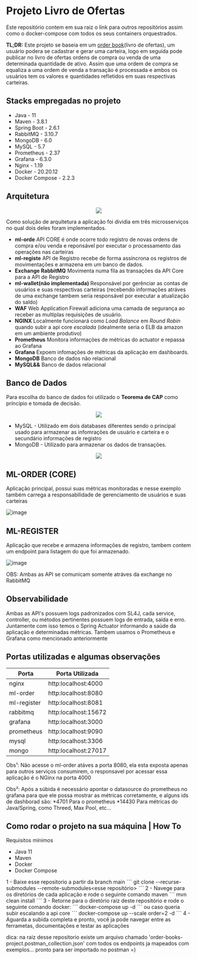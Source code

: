 # Projeto Livro de Ofertas
Este repositório contem em sua raiz o link para outros repositórios assim como o docker-compose com todos os seus containers orquestrados.

**TL;DR:** Este projeto se baseia em um [order book](https://blog.mercadobitcoin.com.br/order-book-veja-como-funciona-e-realize-bons-investimentos)(livro de ofertas), um usuário podera se cadastrar e gerar uma carteira, logo em seguida pode publicar no livro de ofertas ordens de compra ou venda de uma determinada quantidade de ativo.
Assim que uma ordem de compra se equaliza a uma ordem de venda a transação é processada e ambos os usuários tem os valores e quantidades refletidos em suas respectivas carteiras.

## Stacks empregadas no projeto
* Java - 11
* Maven - 3.8.1
* Spring Boot - 2.6.1
* RabbitMQ - 3.10.7
* MongoDB - 6.0
* MySQL - 5.7
* Prometheus - 2.37
* Grafana - 6.3.0
* Nginx - 1.19
* Docker - 20.20.12
* Docker Compose - 2.2.3

## Arquitetura
<p align="center">
  <img src="https://user-images.githubusercontent.com/48265863/187752963-2a5bdf77-fa2e-44db-beab-ee2d07e199b7.png">
</p>

Como solução de arquitetura a aplicação foi dividia em três microsserviços no qual dois deles foram implementados.
* **ml-orde** API CORE é onde ocorre todo registro de novas ordens de compra e/ou venda e reponsável por executar o processamento das operações nas carteiras
* **ml-registe** API de Registro recebe de forma assíncrona os registros de movimentações e armazena em um banco de dados.
* **Exchange RabbitMQ** Movimenta numa fila as transações da API Core para a API de Registro
* **ml-wallet(não implementada)** Responsável por gerênciar as contas de usuários e suas respectivas carteiras (recebendo informações atráves de uma exchange tambem seria responsável por executar a atualização do saldo)
* **WAF** Web Application Firewall adiciona uma camada de segurança ao receber as multiplas requisições de usuário.
* **NGINX** Localmente funcionará como *Load Balance* em *Round Robin* quando subir a api core *escalada* (idealmente seria o ELB da amazon em um ambiente produtivo)
* **Prometheus** Monitora informações de métricas do actuator e repassa ao Grafana
* **Grafana** Expoem infomações de métricas da aplicação em dashboards.
* **MongoDB** Banco de dados não relacional
* **MySQL&&** Banco de dados relacional

## Banco de Dados

Para escolha do banco de dados foi utilizado o **Teorema de CAP** como príncipio e tomada de decisão.
<p align="center">
  <img src="https://user-images.githubusercontent.com/48265863/187760630-749b77b7-72ea-4785-919c-30552baf1562.png">
</p>

* MySQL - Utilizado em dois databases diferentes sendo o principal usado para armazenar as infomrações de usuário e carteira e o secundário informações de registro
* MongoDB - Utilizado para armazenar os dados de transações.
<p align="center">
  <img src="https://user-images.githubusercontent.com/48265863/187760211-245ce631-3abf-44b0-8a3d-f2d57aafd756.png">
</p>

## ML-ORDER (CORE)

Aplicação principal, possui suas métricas monitoradas e nesse exemplo também carrega a responsabilidade de gerenciamento de usuários e suas carteiras 

![image](https://user-images.githubusercontent.com/48265863/187761351-87ad80c2-905d-4912-a06c-a98572d0bc27.png)

## ML-REGISTER

Aplicação que recebe e armazena informações de registro, tambem contem um endpoint para listagem do que foi armazenado.

![image](https://user-images.githubusercontent.com/48265863/187761635-510bca0d-acee-46e5-bcb1-5b2aed994906.png)

OBS: Ambas as API se comunicam somente atráves da exchange no RabbitMQ

## Observabilidade

Ambas as API's possuem logs padronizados com SL4J, cada service, controller, ou métodos pertinentes possuem logs de entrada, saída e erro.
Juntamente com isso temos o Spring Actuator informando a saúde da aplicação e determinadas métricas. Tambem usamos o Prometheus e Grafana como mencionado anteriormente

## Portas utilizadas e algumas observações

Porta       | Porta Utilizada
---------   | --------
nginx       | http:localhost:4000
ml-order    | http:localhost:8080
ml-register | http:localhost:8081
rabbitmq    | http:localhost:15672
grafana     | http:localhost:3000
prometheus  | http:localhost:9090
mysql       | http:localhost:3306
mongo       | http:localhost:27017

Obs¹: Não acesse o ml-order atáves a porta 8080, ela esta exposta apenas para outros serviços consumirem, o responsavel por acessar essa aplicação é o NGinx na porta 4000

Obs²: Após a súbida é necessário apontar o datasource do prometheus no grafana para que ele possa mostrar as métricas corretamente, e alguns ids de dashborad são:
*4701 Para o prometheus
*14430 Para métricas do Java/Spring, como Threed, Max Pool, etc...

## Como rodar o projeto na sua máquina | How To

Requisitos mínimos
* Java 11
* Maven
* Docker
* Docker Compose

1 - Baixe esse repositorio a partir da branch main 
ˋˋˋ
git clone --recurse-submodules --remote-submodules<esse repositório>
ˋˋˋ
2 - Navege para os diretórios de cada aplicação e rode o seguinte comando maven
ˋˋˋ
mvn clean install
ˋˋˋ
3 - Retorne para o diretório raiz deste repositório e rode o seguinte comando docker:
ˋˋˋ
docker-compose up -d
ˋˋˋ
 ou caso queria subir escalando a api core 
ˋˋˋ
docker-compose up --scale order=2 -d
ˋˋˋ
4 - Aguarda a subida completa e pronto, você ja pode navegar entre as ferrametas, documentações e testar as aplicações

dica: na raiz desse repositorio existe um arquivo chamado 'order-books-project.postman_collection.json' com todos os endpoints ja mapeados com exemplos... pronto para ser importado no postman =) 

